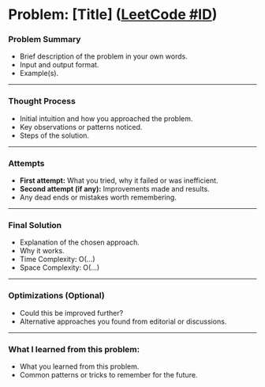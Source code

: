 # Problem: [Title] ([LeetCode #ID](https://leetcode.com/problems/...))

### Problem Summary
- Brief description of the problem in your own words.
- Input and output format.
- Example(s).

---

### Thought Process
- Initial intuition and how you approached the problem.
- Key observations or patterns noticed.
- Steps of the solution.

---

### Attempts
- **First attempt:** What you tried, why it failed or was inefficient.
- **Second attempt (if any):** Improvements made and results.
- Any dead ends or mistakes worth remembering.

---

### Final Solution
- Explanation of the chosen approach.
- Why it works.
- Time Complexity: O(...)
- Space Complexity: O(...)

---

### Optimizations (Optional)
- Could this be improved further? 
- Alternative approaches you found from editorial or discussions.

---

### What I learned from this problem:
- What you learned from this problem.
- Common patterns or tricks to remember for the future.
